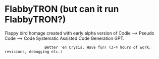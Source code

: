 # FlabbyTRON (but can it run FlabbyTRON?)
Flappy bird homage created with early alpha version of Codie --> Pseudo Code --> Code Systematic Assisted Code Generation GPT. 

                      Better 'en Crysis. Have fun! (3-4 hours of work, revisions, debugging etc.)
